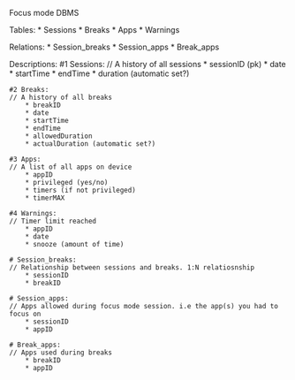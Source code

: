 Focus mode DBMS

Tables:
	* Sessions
	* Breaks
	* Apps
	* Warnings

Relations:
	* Session_breaks
	* Session_apps
	* Break_apps

Descriptions:
	#1 Sessions: 
	// A history of all sessions
		* sessionID (pk)
		* date
		* startTime
		* endTime
		* duration (automatic set?)
	
	#2 Breaks:
	// A history of all breaks
		* breakID
		* date
		* startTime
		* endTime
		* allowedDuration
		* actualDuration (automatic set?)
	
	#3 Apps:
	// A list of all apps on device
		* appID
		* privileged (yes/no)
		* timers (if not privileged)
		* timerMAX

	#4 Warnings:
	// Timer limit reached
		* appID
		* date
		* snooze (amount of time)

	# Session_breaks:
	// Relationship between sessions and breaks. 1:N relatiosnship
		* sessionID
		* breakID

	# Session_apps:
	// Apps allowed during focus mode session. i.e the app(s) you had to focus on
		* sessionID
		* appID
	
	# Break_apps:
	// Apps used during breaks
		* breakID
		* appID
